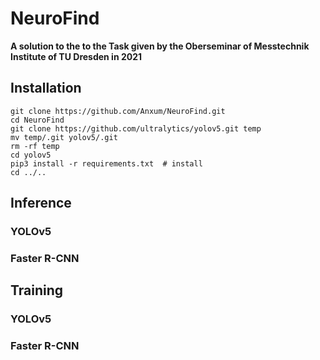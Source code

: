 # NeuroFind
**A solution to the to the Task given by the Oberseminar of Messtechnik Institute of TU Dresden in 2021**

## Installation
```
git clone https://github.com/Anxum/NeuroFind.git
cd NeuroFind
git clone https://github.com/ultralytics/yolov5.git temp
mv temp/.git yolov5/.git
rm -rf temp
cd yolov5
pip3 install -r requirements.txt  # install
cd ../.. 

```

## Inference
### YOLOv5
### Faster R-CNN

## Training
### YOLOv5
### Faster R-CNN

